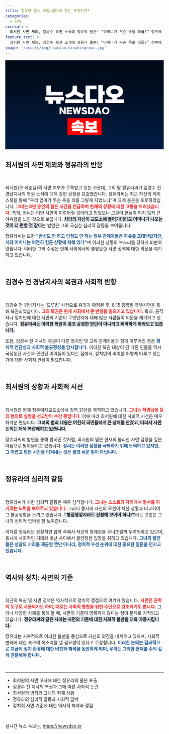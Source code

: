 ```yaml
---
title: 정유라 분노 폭발…엄마의 죄는 무엇인가?
categories:
  - 정치
excerpt: >
  최서원 사면 제외, 김경수 복권 소식에 정유라 울분! “어머니가 무슨 죽을 죄를?” 정부에 대한 불만이 폭발하며, 그녀는 절망의 순간을 얘기합니다. 복권된 자와 고통받는 가족의 아이러니한 상황에 관심이 집중됩니다.
feature_text: >
  최서원 사면 제외, 김경수 복권 소식에 정유라 울분! “어머니가 무슨 죽을 죄를?” 정부에 대한 불만이 폭발하며, 그녀는 절망의 순간을 얘기합니다. 복권된 자와 고통받는 가족의 아이러니한 상황에 관심이 집중됩니다.
image: '/assets/img/newsdao_breakingnews.jpg'
---
```


<p><img src="/assets/img/newsdao_breakingnews.jpg" alt="koreaapp 속보" /></p>

<h2 data-ke-size="size26">최서원의 사면 제외와 정유라의 반응</h2>

<p data-ke-size="size16">&nbsp;</p>

<p>최서원(구 최순실)의 사면 여부가 주목받고 있는 가운데, 그의 딸 정유라씨가 김경수 전 경남지사의 복권 소식에 대해 강한 감정을 표출했습니다. 정유라씨는 최근 자신의 페이스북을 통해 "우리 엄마가 무슨 죽을 죄를 그렇게 지었느냐"며 크게 울분을 토로하였습니다. <b><span style="color: #ee2323;">그녀는 8년 동안의 힘든 시간을 언급하며 현재의 상황에 대한 고통을 드러냈습니다.</span></b> 특히, 정씨는 이번 사면이 이루어질 것이라고 믿었으나 그것이 현실이 되지 않자 큰 야속함을 느낀 것으로 보입니다. <b><span style="background-color: #21538527;">차라리 자신이 교도소에 들어가더라도 어머니가 나오는 것이 더 편할 것 같다</span></b>는 발언은 그의 극심한 심리적 갈등을 보여줍니다. </p>

<p>정유라씨는 또한 <b><span style="color: #1a5490;">"반성도 안 하고 인정도 안 하는 정부 관계자들은 자유를 초대받았지만, 저와 어머니는 여전히 힘든 상황에 처해 있다"</span></b>며 이러한 상황의 부조리를 강하게 비판하였습니다. 이러한 그의 주장은 현재 사회에서의 불평등한 사면 정책에 대한 의문을 제기하고 있습니다.</p>

<p data-ke-size="size16">&nbsp;</p>

<h2 data-ke-size="size26">김경수 전 경남지사의 복권과 사회적 반향</h2>

<p data-ke-size="size16">&nbsp;</p>

<p>김경수 전 경남지사는 ‘드루킹’ 사건으로 유죄가 확정된 후, 8·15 광복절 특별사면을 통해 복권되었습니다. <b><span style="color: #ee2323;">그의 복권은 현재 사회에서 큰 반향을 일으키고 있습니다.</span></b> 특히, 공직자나 정치인에 대한 사면의 기준이 무엇인지에 대해 많은 사람들이 의문을 제기하고 있습니다. <b><span style="background-color: #21538527;">정유라씨는 이러한 복권이 결코 공정한 판단이 아니라고 삐딱하게 바라보고 있습니다.</span></b> </p>

<p>또한, 김경수 전 지사의 복권이 다른 정치인 및 고위 관계자들과 함께 이루어진 점은 <b><span style="color: #1a5490;">정치적 연관성과 사회적 불공정성을 암시합니다.</span></b> 이러한 복권 대상이 된 다른 인물들 역시 국정농단 사건과 관련된 이력들이 있다는 점에서, 정치인의 비리를 어떻게 다루고 있는가에 대한 사회적 관심이 필요합니다. </p>

<p data-ke-size="size16">&nbsp;</p>

<h2 data-ke-size="size26">최서원의 상황과 사회적 시선</h2>

<p data-ke-size="size16">&nbsp;</p>

<p>최서원은 현재 청주여자교도소에서 징역 21년을 복역하고 있습니다. <b><span style="color: #ee2323;">그녀는 직권남용 등의 혐의로 실형을 선고받아 수감 중입니다.</span></b> 이에 따라 최서원에 대한 사회적 시선은 매우 차가운 편입니다. <b><span style="background-color: #21538527;">그녀의 범죄 내용은 여전히 국민들에게 큰 상처를 안겼고, 따라서 사면 논의는 더욱 복잡해지고 있습니다.</span></b></p>

<p>정유라씨의 발언을 통해 밝혀진 것처럼, 최서원의 딸은 현재의 불리한 사면 결정을 깊은 아픔으로 받아들이고 있습니다. <b><span style="color: #1a5490;">정씨는 이러한 상황을 극복하기 위해 노력하고 있지만, 그 어렵고 힘든 시간을 이겨내는 것은 결코 쉬운 일이 아닙니다.</span></b></p>

<p data-ke-size="size16">&nbsp;</p>

<h2 data-ke-size="size26">정유라의 심리적 갈등</h2>

<p data-ke-size="size16">&nbsp;</p>

<p>정유라씨가 처한 심리적 갈등은 매우 심각합니다. <b><span style="color: #ee2323;">그녀는 스스로의 자리에서 질서를 지키려는 노력을 보여주고 있습니다.</span></b> 그러나 동시에 자신의 모친이 처한 상황과 비교하여 그 불공정함을 느끼고 있습니다. <b><span style="background-color: #21538527;">“형집행정지라도 신청해 보아야 하나?”</span></b>라는 고민은 그녀의 심리적 압박을 잘 보여줍니다. </p>

<p>이처럼 정유라는 상황적인 압력 속에서 자신의 정체성을 무너뜨릴까 두려워하고 있으며, 동시에 사회적인 기대와 비난 사이에서 불안정한 입장을 취하고 있습니다. <b><span style="color: #1a5490;">그녀의 발언들은 성찰의 기회를 제공할 뿐만 아니라, 정치적 우선 순위에 대한 중요한 질문을 던지고 있습니다.</span></b></p>

<p data-ke-size="size16">&nbsp;</p>

<h2 data-ke-size="size26">역사와 정치: 사면의 기준</h2>

<p data-ke-size="size16">&nbsp;</p>

<p>최근의 복권 및 사면 정책은 역사적으로 정치적 쟁점으로 여겨져 왔습니다. <b><span style="color: #ee2323;">사면은 권력의 도구로 사용되기도 하며, 때로는 사회적 통합을 위한 수단으로 강조되기도 합니다.</span></b> 그러나 다양한 사례를 통해 볼 때, 사면의 기준이 명확하지 않다는 점이 문제로 지적되고 있습니다. <b><span style="background-color: #21538527;">정유라씨와 같은 사례는 사면의 기준에 대한 사회적 불만을 더욱 가중시킵니다.</span></b> </p>

<p>정유라는 지속적으로 이러한 불만을 중심으로 자신의 의견을 내세우고 있으며, 사회적 변화에 대한 촉구의 목소리를 낼 필요성이 있다고 주장합니다. <b><span style="color: #1a5490;">이러한 논의는 결과적으로 지금의 정치 환경에 대한 비판과 해석을 동반하게 되며, 우리는 그러한 현재를 주의 깊게 관찰해야 합니다.</span></b></p>

<p data-ke-size="size16">&nbsp;</p>

<hr>

<ul>
<li>최서원의 사면 고사에 대한 정유라의 울분 표출</li>
<li>김경수 전 지사의 복권과 그에 따른 사회적 논란</li>
<li>최서원의 범죄와 그녀의 현재 상황</li>
<li>정유라의 심리적 갈등과 사회적 압박</li>
<li>정치적 사면 기준에 대한 역사적 해석과 쟁점</li>
</ul>

<p data-ke-size="size16">&nbsp;</p>
실시간 뉴스 속보는, <a href="https://newsdao.kr" rel="dofollow">https://newsdao.kr</a>


